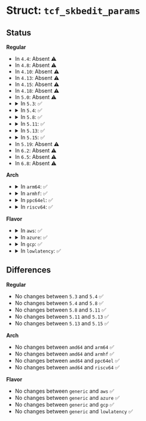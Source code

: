 # Struct: <code>tcf_skbedit_params</code>

## Status
<b>Regular</b>
<ul>
<li>
In <code>4.4</code>: Absent ⚠️
</li>
<li>
In <code>4.8</code>: Absent ⚠️
</li>
<li>
In <code>4.10</code>: Absent ⚠️
</li>
<li>
In <code>4.13</code>: Absent ⚠️
</li>
<li>
In <code>4.15</code>: Absent ⚠️
</li>
<li>
In <code>4.18</code>: Absent ⚠️
</li>
<li>
In <code>5.0</code>: Absent ⚠️
</li>
<li>
<details>
<summary>In <code>5.3</code>: ✅</summary>

```c
struct tcf_skbedit_params {
    u32 flags;
    u32 priority;
    u32 mark;
    u32 mask;
    u16 queue_mapping;
    u16 ptype;
    struct callback_head rcu;
};
```
</details>
</li>
<li>
<details>
<summary>In <code>5.4</code>: ✅</summary>

```c
struct tcf_skbedit_params {
    u32 flags;
    u32 priority;
    u32 mark;
    u32 mask;
    u16 queue_mapping;
    u16 ptype;
    struct callback_head rcu;
};
```
</details>
</li>
<li>
<details>
<summary>In <code>5.8</code>: ✅</summary>

```c
struct tcf_skbedit_params {
    u32 flags;
    u32 priority;
    u32 mark;
    u32 mask;
    u16 queue_mapping;
    u16 ptype;
    struct callback_head rcu;
};
```
</details>
</li>
<li>
<details>
<summary>In <code>5.11</code>: ✅</summary>

```c
struct tcf_skbedit_params {
    u32 flags;
    u32 priority;
    u32 mark;
    u32 mask;
    u16 queue_mapping;
    u16 ptype;
    struct callback_head rcu;
};
```
</details>
</li>
<li>
<details>
<summary>In <code>5.13</code>: ✅</summary>

```c
struct tcf_skbedit_params {
    u32 flags;
    u32 priority;
    u32 mark;
    u32 mask;
    u16 queue_mapping;
    u16 ptype;
    struct callback_head rcu;
};
```
</details>
</li>
<li>
<details>
<summary>In <code>5.15</code>: ✅</summary>

```c
struct tcf_skbedit_params {
    u32 flags;
    u32 priority;
    u32 mark;
    u32 mask;
    u16 queue_mapping;
    u16 ptype;
    struct callback_head rcu;
};
```
</details>
</li>
<li>
In <code>5.19</code>: Absent ⚠️
</li>
<li>
In <code>6.2</code>: Absent ⚠️
</li>
<li>
In <code>6.5</code>: Absent ⚠️
</li>
<li>
In <code>6.8</code>: Absent ⚠️
</li>
</ul>
<b>Arch</b>
<ul>
<li>
<details>
<summary>In <code>arm64</code>: ✅</summary>

```c
struct tcf_skbedit_params {
    u32 flags;
    u32 priority;
    u32 mark;
    u32 mask;
    u16 queue_mapping;
    u16 ptype;
    struct callback_head rcu;
};
```
</details>
</li>
<li>
<details>
<summary>In <code>armhf</code>: ✅</summary>

```c
struct tcf_skbedit_params {
    u32 flags;
    u32 priority;
    u32 mark;
    u32 mask;
    u16 queue_mapping;
    u16 ptype;
    struct callback_head rcu;
};
```
</details>
</li>
<li>
<details>
<summary>In <code>ppc64el</code>: ✅</summary>

```c
struct tcf_skbedit_params {
    u32 flags;
    u32 priority;
    u32 mark;
    u32 mask;
    u16 queue_mapping;
    u16 ptype;
    struct callback_head rcu;
};
```
</details>
</li>
<li>
<details>
<summary>In <code>riscv64</code>: ✅</summary>

```c
struct tcf_skbedit_params {
    u32 flags;
    u32 priority;
    u32 mark;
    u32 mask;
    u16 queue_mapping;
    u16 ptype;
    struct callback_head rcu;
};
```
</details>
</li>
</ul>
<b>Flavor</b>
<ul>
<li>
<details>
<summary>In <code>aws</code>: ✅</summary>

```c
struct tcf_skbedit_params {
    u32 flags;
    u32 priority;
    u32 mark;
    u32 mask;
    u16 queue_mapping;
    u16 ptype;
    struct callback_head rcu;
};
```
</details>
</li>
<li>
<details>
<summary>In <code>azure</code>: ✅</summary>

```c
struct tcf_skbedit_params {
    u32 flags;
    u32 priority;
    u32 mark;
    u32 mask;
    u16 queue_mapping;
    u16 ptype;
    struct callback_head rcu;
};
```
</details>
</li>
<li>
<details>
<summary>In <code>gcp</code>: ✅</summary>

```c
struct tcf_skbedit_params {
    u32 flags;
    u32 priority;
    u32 mark;
    u32 mask;
    u16 queue_mapping;
    u16 ptype;
    struct callback_head rcu;
};
```
</details>
</li>
<li>
<details>
<summary>In <code>lowlatency</code>: ✅</summary>

```c
struct tcf_skbedit_params {
    u32 flags;
    u32 priority;
    u32 mark;
    u32 mask;
    u16 queue_mapping;
    u16 ptype;
    struct callback_head rcu;
};
```
</details>
</li>
</ul>

## Differences
<b>Regular</b>
<ul>
<li>
No changes between <code>5.3</code> and <code>5.4</code> ✅
</li>
<li>
No changes between <code>5.4</code> and <code>5.8</code> ✅
</li>
<li>
No changes between <code>5.8</code> and <code>5.11</code> ✅
</li>
<li>
No changes between <code>5.11</code> and <code>5.13</code> ✅
</li>
<li>
No changes between <code>5.13</code> and <code>5.15</code> ✅
</li>
</ul>
<b>Arch</b>
<ul>
<li>
No changes between <code>amd64</code> and <code>arm64</code> ✅
</li>
<li>
No changes between <code>amd64</code> and <code>armhf</code> ✅
</li>
<li>
No changes between <code>amd64</code> and <code>ppc64el</code> ✅
</li>
<li>
No changes between <code>amd64</code> and <code>riscv64</code> ✅
</li>
</ul>
<b>Flavor</b>
<ul>
<li>
No changes between <code>generic</code> and <code>aws</code> ✅
</li>
<li>
No changes between <code>generic</code> and <code>azure</code> ✅
</li>
<li>
No changes between <code>generic</code> and <code>gcp</code> ✅
</li>
<li>
No changes between <code>generic</code> and <code>lowlatency</code> ✅
</li>
</ul>

